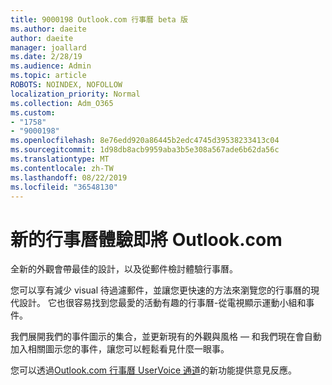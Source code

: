 ```yaml
---
title: 9000198 Outlook.com 行事曆 beta 版
ms.author: daeite
author: daeite
manager: joallard
ms.date: 2/28/19
ms.audience: Admin
ms.topic: article
ROBOTS: NOINDEX, NOFOLLOW
localization_priority: Normal
ms.collection: Adm_O365
ms.custom:
- "1758"
- "9000198"
ms.openlocfilehash: 8e76edd920a86445b2edc4745d39538233413c04
ms.sourcegitcommit: 1d98db8acb9959aba3b5e308a567ade6b62da56c
ms.translationtype: MT
ms.contentlocale: zh-TW
ms.lasthandoff: 08/22/2019
ms.locfileid: "36548130"
---
```

# <a name="new-calendar-experiences-coming-to-outlookcom"></a>新的行事曆體驗即將 Outlook.com

全新的外觀會帶最佳的設計，以及從郵件檢討體驗行事曆。

您可以享有減少 visual 待過濾郵件，並讓您更快速的方法來瀏覽您的行事曆的現代設計。 它也很容易找到您最愛的活動有趣的行事曆-從電視顯示運動小組和事件。

我們展開我們的事件圖示的集合，並更新現有的外觀與風格 — 和我們現在會自動加入相關圖示您的事件，讓您可以輕鬆看見什麼一眼事。

您可以透過[Outlook.com 行事曆 UserVoice 通道](https://outlook.uservoice.com/forums/601444-new-experiences-in-outlook-com?category_id=209197)的新功能提供意見反應。
